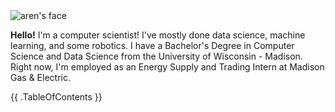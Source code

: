 <img src="face.jpeg" alt="aren's face">

<newline></newline>

<p><strong>Hello!</strong> I'm a computer scientist! I've mostly done data science, machine learning, and some robotics. I have a Bachelor's Degree in Computer Science and Data Science from the University of Wisconsin - Madison. Right now, I'm employed as an Energy Supply and Trading Intern at Madison Gas & Electric. </p>

{{ .TableOfContents }}
